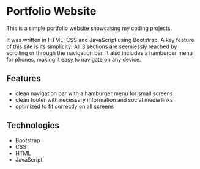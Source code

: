 # Portfolio Website
This is a simple portfolio website showcasing my coding projects.

It was written in HTML, CSS and JavaScript using Bootstrap. A key feature of this site is its simplicity: All 3 sections are seemlessly reached by scrolling or through the navigation bar. It also includes a hamburger menu for phones, making it easy to navigate on any device.

## Features
<p class="mb-4 text-start"></p>
    <ul class="text-start">
        <li>clean navigation bar with a hamburger menu for small screens</li>
        <li>clean footer with necessary information and social media links</li>
        <li>optimized to fit correctly on all screens</li>
    </ul>

## Technologies
<p class="mb-4 text-start"></p>
    <ul class="text-start">
      <li>Bootstrap</li>
      <li>CSS</li>
      <li>HTML</li>
      <li>JavaScript</li>
    </ul>
